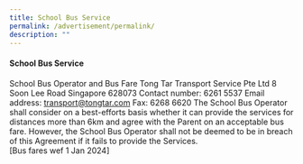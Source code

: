 ```yaml
---
title: School Bus Service
permalink: /advertisement/permalink/
description: ""
---
```

#### School Bus Service

School Bus Operator and Bus Fare
Tong Tar Transport Service Pte Ltd
8 Soon Lee Road 
Singapore 628073
Contact number: 6261 5537 
Email address: transport@tongtar.com
Fax: 6268 6620
The School Bus Operator shall consider on a best-efforts basis whether it can provide the services for distances more than 6km and agree with the Parent on an acceptable bus fare. However, the School Bus Operator shall not be deemed to be in breach of this Agreement if it fails to provide the Services.  
[Bus fares wef 1 Jan 2024] 
